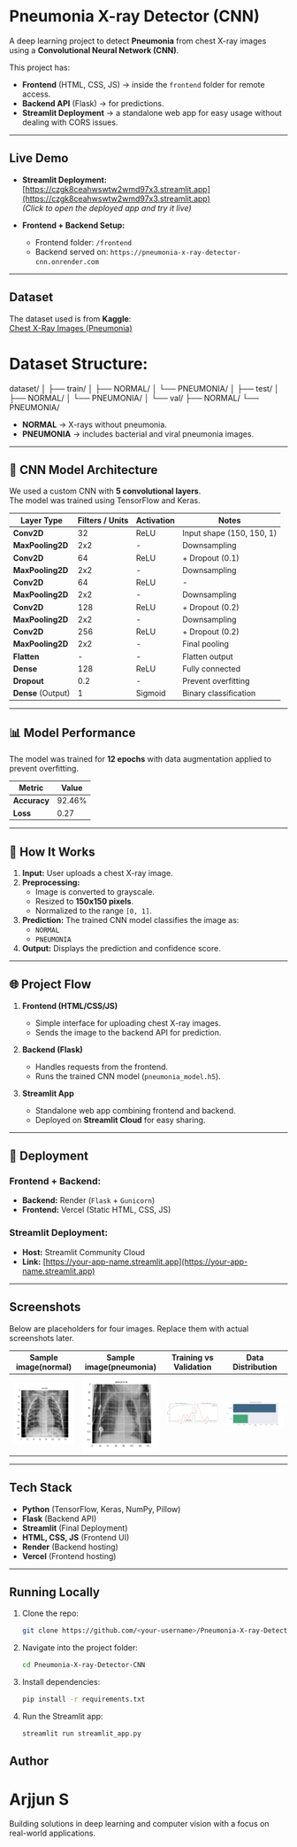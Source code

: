 # Pneumonia X-ray Detector (CNN)

A deep learning project to detect **Pneumonia** from chest X-ray images using a **Convolutional Neural Network (CNN)**.

This project has:
- **Frontend** (HTML, CSS, JS) → inside the `frontend` folder for remote access.
- **Backend API** (Flask) → for predictions.
- **Streamlit Deployment** → a standalone web app for easy usage without dealing with CORS issues.

---

## Live Demo
- **Streamlit Deployment:** [https://czgk8ceahwswtw2wmd97x3.streamlit.app](https://czgk8ceahwswtw2wmd97x3.streamlit.app)  
  *(Click to open the deployed app and try it live)*

- **Frontend + Backend Setup:**
  - Frontend folder: `/frontend`
  - Backend served on: `https://pneumonia-x-ray-detector-cnn.onrender.com`

---

## Dataset
The dataset used is from **Kaggle**:  
[Chest X-Ray Images (Pneumonia)](https://www.kaggle.com/datasets/paultimothymooney/chest-xray-pneumonia)

# Dataset Structure:
dataset/
│
├── train/
│ ├── NORMAL/
│ └── PNEUMONIA/
│
├── test/
│ ├── NORMAL/
│ └── PNEUMONIA/
│
└── val/
├── NORMAL/
└── PNEUMONIA/


- **NORMAL** → X-rays without pneumonia.
- **PNEUMONIA** → includes bacterial and viral pneumonia images.

---

## 🧠 CNN Model Architecture
We used a custom CNN with **5 convolutional layers**.  
The model was trained using TensorFlow and Keras.

| Layer Type        | Filters / Units | Activation | Notes |
|-------------------|-----------------|------------|-------|
| **Conv2D**        | 32              | ReLU       | Input shape (150, 150, 1) |
| **MaxPooling2D**  | 2x2             | -          | Downsampling |
| **Conv2D**        | 64              | ReLU       | + Dropout (0.1) |
| **MaxPooling2D**  | 2x2             | -          | Downsampling |
| **Conv2D**        | 64              | ReLU       | - |
| **MaxPooling2D**  | 2x2             | -          | Downsampling |
| **Conv2D**        | 128             | ReLU       | + Dropout (0.2) |
| **MaxPooling2D**  | 2x2             | -          | Downsampling |
| **Conv2D**        | 256             | ReLU       | + Dropout (0.2) |
| **MaxPooling2D**  | 2x2             | -          | Final pooling |
| **Flatten**       | -               | -          | Flatten output |
| **Dense**         | 128             | ReLU       | Fully connected |
| **Dropout**       | 0.2             | -          | Prevent overfitting |
| **Dense** (Output)| 1               | Sigmoid    | Binary classification |

---

## 📊 Model Performance
The model was trained for **12 epochs** with data augmentation applied to prevent overfitting.

| Metric          | Value |
|-----------------|-------|
| **Accuracy**    | 92.46% |
| **Loss**        | 0.27 |

---

## 📝 How It Works
1. **Input:** User uploads a chest X-ray image.
2. **Preprocessing:**
   - Image is converted to grayscale.
   - Resized to **150x150 pixels**.
   - Normalized to the range `[0, 1]`.
3. **Prediction:** The trained CNN model classifies the image as:
   - `NORMAL`
   - `PNEUMONIA`
4. **Output:** Displays the prediction and confidence score.

---

## 🌐 Project Flow
1. **Frontend (HTML/CSS/JS)**  
   - Simple interface for uploading chest X-ray images.
   - Sends the image to the backend API for prediction.

2. **Backend (Flask)**  
   - Handles requests from the frontend.
   - Runs the trained CNN model (`pneumonia_model.h5`).

3. **Streamlit App**  
   - Standalone web app combining frontend and backend.
   - Deployed on **Streamlit Cloud** for easy sharing.

---

## 🚀 Deployment
### **Frontend + Backend:**
- **Backend:** Render (`Flask` + `Gunicorn`)
- **Frontend:** Vercel (Static HTML, CSS, JS)

### **Streamlit Deployment:**
- **Host:** Streamlit Community Cloud
- **Link:** [https://your-app-name.streamlit.app](https://your-app-name.streamlit.app)

---

## Screenshots
Below are placeholders for four images. Replace them with actual screenshots later.

| Sample image(normal) | Sample image(pneumonia) | Training vs Validation | Data Distribution |
|--------------|-------------------|------------------------|------------------|
| ![Upload](images/Figure_4.png) | ![Result](images/Figure_3.png) | ![Graph](images/Figure_1.png) | ![Data](images/Figure_2.png) |

---

## Tech Stack
- **Python** (TensorFlow, Keras, NumPy, Pillow)
- **Flask** (Backend API)
- **Streamlit** (Final Deployment)
- **HTML, CSS, JS** (Frontend UI)
- **Render** (Backend hosting)
- **Vercel** (Frontend hosting)

---

## Running Locally
1. Clone the repo:
   ```bash
   git clone https://github.com/<your-username>/Pneumonia-X-ray-Detector-CNN.git
2. Navigate into the project folder:
   ```bash
   cd Pneumonia-X-ray-Detector-CNN
3. Install dependencies:
   ```bash
   pip install -r requirements.txt

4. Run the Streamlit app:
   ```bash
   streamlit run streamlit_app.py

## Author
# Arjjun S
Building solutions in deep learning and computer vision with a focus on real-world applications.
